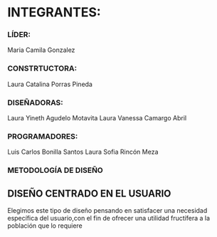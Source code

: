 
# INTEGRANTES:

### LÍDER: 
Maria Camila Gonzalez 

### CONSTRTUCTORA:
Laura Catalina Porras Pineda 

### DISEÑADORAS:
Laura Yineth Agudelo Motavita
Laura Vanessa Camargo Abril

### PROGRAMADORES:
Luis Carlos Bonilla Santos
Laura Sofia Rincón Meza

### METODOLOGÍA DE DISEÑO 

## DISEÑO CENTRADO EN EL USUARIO

Elegimos este tipo de diseño pensando en satisfacer una necesidad específica del usuario,con el fin de ofrecer una utilidad fructífera a la población que lo requiere

